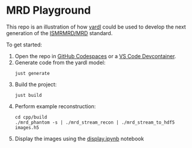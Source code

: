 # MRD Playground

This repo is an illustration of how [yardl](https://github.com/Microsoft/yardl) could be used to develop the next generation of the [ISMRMRD/MRD](https://github.com/ismrmrd/ismrmrd) standard.

To get started:

1. Open the repo in [GitHub Codespaces](https://docs.github.com/en/codespaces/overview) or a [VS Code Devcontainer](https://code.visualstudio.com/docs/devcontainers/containers).
2. Generate code from the yardl model:
    ```
    just generate
    ```
3. Build the project:
    ```
    just build
    ```
4. Perform example reconstruction:
    ```
    cd cpp/build
    ./mrd_phantom -s | ./mrd_stream_recon | ./mrd_stream_to_hdf5 images.h5
    ```
5. Display the images using the [display.ipynb](display.ipynb) notebook
